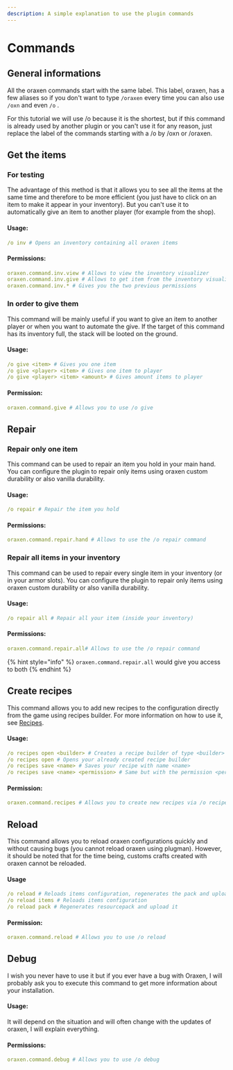```yaml
---
description: A simple explanation to use the plugin commands
---
```


# Commands

## General informations

All the oraxen commands start with the same label. This label, oraxen, has a few aliases so if you don't want to type `/oraxen` every time you can also use `/oxn` and even `/o` .

For this tutorial we will use /o because it is the shortest, but if this command is already used by another plugin or you can't use it for any reason, just replace the label of the commands starting with a /o by /oxn or /oraxen.

## Get the items

### For testing

The advantage of this method is that it allows you to see all the items at the same time and therefore to be more efficient \(you just have to click on an item to make it appear in your inventory\). But you can't use it to automatically give an item to another player \(for example from the shop\).

#### Usage:

```yaml
/o inv # Opens an inventory containing all oraxen items
```

#### Permissions:

```yaml
oraxen.command.inv.view # Allows to view the inventory visualizer
oraxen.command.inv.give # Allows to get item from the inventory visualizer
oraxen.command.inv.* # Gives you the two previous permissions
```

### In order to give them

This command will be mainly useful if you want to give an item to another player or when you want to automate the give. If the target of this command has its inventory full, the stack will be looted on the ground.

#### Usage:

```yaml
/o give <item> # Gives you one item
/o give <player> <item> # Gives one item to player
/o give <player> <item> <amount> # Gives amount items to player
```

#### Permission:

```yaml
oraxen.command.give # Allows you to use /o give
```

## Repair

### Repair only one item

This command can be used to repair an item you hold in your main hand. You can configure the plugin to repair only items using oraxen custom durability or also vanilla durability.

#### Usage:

```yaml
/o repair # Repair the item you hold
```

#### Permissions:

```yaml
oraxen.command.repair.hand # Allows to use the /o repair command
```

### Repair all items in your inventory

This command can be used to repair every single item in your inventory \(or in your armor slots\). You can configure the plugin to repair only items using oraxen custom durability or also vanilla durability.

#### Usage:

```yaml
/o repair all # Repair all your item (inside your inventory)
```

#### Permissions:

```yaml
oraxen.command.repair.all# Allows to use the /o repair command
```

{% hint style="info" %}
`oraxen.command.repair.all` would give you access to both
{% endhint %}

## Create recipes

This command allows you to add new recipes to the configuration directly from the game using recipes builder. For more information on how to use it, see [Recipes](recipes.md). 

#### Usage:

```yaml
/o recipes open <builder> # Creates a recipe builder of type <builder> and opens it
/o recipes open # Opens your already created recipe builder
/o recipes save <name> # Saves your recipe with name <name>
/o recipes save <name> <permission> # Same but with the permission <permission>
```

#### Permission:

```yaml
oraxen.command.recipes # Allows you to create new recipes via /o recipes
```

## Reload

This command allows you to reload oraxen configurations quickly and without causing bugs \(you cannot reload oraxen using plugman\). However, it should be noted that for the time being, customs crafts created with oraxen cannot be reloaded.

#### Usage

```yaml
/o reload # Reloads items configuration, regenerates the pack and upload it
/o reload items # Reloads items configuration
/o reload pack # Regenerates resourcepack and upload it
```

#### Permission:

```yaml
oraxen.command.reload # Allows you to use /o reload
```

## Debug

I wish you never have to use it but if you ever have a bug with Oraxen, I will probably ask you to execute this command to get more information about your installation.

#### Usage:

It will depend on the situation and will often change with the updates of oraxen, I will explain everything.

#### Permissions:

```yaml
oraxen.command.debug # Allows you to use /o debug
```

